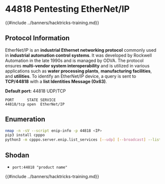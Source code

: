 # 44818 Pentesting EtherNet/IP

{{#include ../banners/hacktricks-training.md}}

## **Protocol Information**

EtherNet/IP is an **industrial Ethernet networking protocol** commonly used in **industrial automation control systems**. It was developed by Rockwell Automation in the late 1990s and is managed by ODVA. The protocol ensures **multi-vendor system interoperability** and is utilized in various applications such as **water processing plants**, **manufacturing facilities**, and **utilities**. To identify an EtherNet/IP device, a query is sent to **TCP/44818** with a **list Identities Message (0x63)**.

**Default port:** 44818 UDP/TCP

```
PORT      STATE SERVICE
44818/tcp open  EtherNet/IP
```

## **Enumeration**

```bash
nmap -n -sV --script enip-info -p 44818 <IP>
pip3 install cpppo
python3 -m cpppo.server.enip.list_services [--udp] [--broadcast] --list-identity -a <IP>
```

## Shodan

- `port:44818 "product name"`

{{#include ../banners/hacktricks-training.md}}



